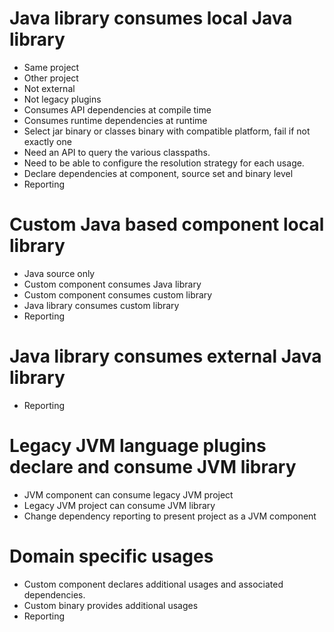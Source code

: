 
# Java library consumes local Java library

- Same project
- Other project
- Not external
- Not legacy plugins
- Consumes API dependencies at compile time
- Consumes runtime dependencies at runtime
- Select jar binary or classes binary with compatible platform, fail if not exactly one
- Need an API to query the various classpaths.
- Need to be able to configure the resolution strategy for each usage.
- Declare dependencies at component, source set and binary level
- Reporting

# Custom Java based component local library

- Java source only
- Custom component consumes Java library
- Custom component consumes custom library
- Java library consumes custom library
- Reporting

# Java library consumes external Java library

- Reporting

# Legacy JVM language plugins declare and consume JVM library

- JVM component can consume legacy JVM project
- Legacy JVM project can consume JVM library
- Change dependency reporting to present project as a JVM component

# Domain specific usages

- Custom component declares additional usages and associated dependencies.
- Custom binary provides additional usages
- Reporting
